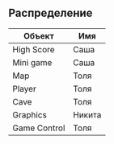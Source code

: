 ## Распределение

|Объект|Имя|
|-----|---|
|High Score|Саша|
|Mini game|Саша|
|Map|Толя|
|Player|Толя|
|Cave|Толя|
|Graphics|Никита|
|Game Control|Толя|
